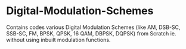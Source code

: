 # Digital-Modulation-Schemes
Contains codes various Digital Modulation Schemes (like AM, DSB-SC, SSB-SC, FM, BPSK, QPSK, 16 QAM, DBPSK, DQPSK) from Scratch ie. without using inbuilt modulation functions.
